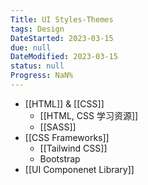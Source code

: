 ```yaml
---
Title: UI Styles-Themes
tags: Design
DateStarted: 2023-03-15
due: null
DateModified: 2023-03-15
status: null
Progress: NaN%
---
```


- [[HTML]] & [[CSS]]
  - [[HTML, CSS 学习资源]]
  - [[SASS]]
- [[CSS Frameworks]]
  - [[Tailwind CSS]]
  - Bootstrap
- [[UI Componenet Library]]
